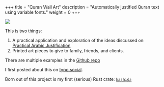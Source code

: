 +++
title = "Quran Wall Art"
description = "Automatically justified Quran text using variable fonts."
weight = 0
+++

![](https://github.com/asibahi/nun/blob/master/images/noor_50.png?raw=true)

This is two things:

1. A practical application and exploration of the ideas discussed on [Practical Arabic Justification](@/thoughts/Practical%20Arabic%20Justification/index.md)
2. Printed art pieces to give to family, friends, and clients.

There are multiple examples in the [Github repo](https://github.com/asibahi/nun/tree/master)

I first posted about this on [typo.social](https://typo.social/@asibahi/112218937752254578).

Born out of this project is my first (serious) Rust crate: [`kashida`](https://docs.rs/kashida/latest/kashida/)
